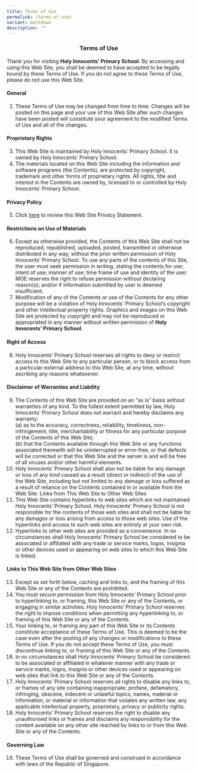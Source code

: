 ```yaml
---
title: Terms of Use
permalink: /terms-of-use/
variant: markdown
description: ""
---
```

### <center> Terms of Use</center> 

Thank you for visiting **Holy Innocents’ Primary School**. By accessing and using this Web Site, you shall be deemed to have accepted to be legally bound by these Terms of Use. If you do not agree to these Terms of Use, please do not use this Web Site. 

#### General 

2. These Terms of Use may be changed from time to time. Changes will be posted on this page and your use of this Web Site after such changes have been posted will constitute your agreement to the modified Terms of Use and all of the changes. 

#### Proprietary Rights 
3. This Web Site is maintained by Holy Innocents’ Primary School. It is owned by Holy Innocents’ Primary School.
4. The materials located on this Web Site including the information and software programs (the Contents), are protected by copyright, trademark and other forms of proprietary rights. All rights, title and interest in the Contents are owned by, licensed to or controlled by Holy Innocents’ Primary School.

#### Privacy Policy 
5. Click [here](https://holyinnocentspri.moe.edu.sg/terms-of-use/) to review this Web Site Privacy Statement. 

#### Restrictions on Use of Materials 
6. Except as otherwise provided, the Contents of this Web Site shall not be reproduced, republished, uploaded, posted, transmitted or otherwise distributed in any way, without the prior written permission of Holy Innocents’ Primary School. To use any parts of the contents of this Site, the user must seek permission in writing, stating the contents for use; intent of use; manner of use; time frame of use and identity of the user. MOE reserves the right to refuse permission without declaring reason(s); and/or if information submitted by user is deemed insufficient. 
7. Modification of any of the Contents or use of the Contents for any other purpose will be a violation of Holy Innocents’ Primary School’s copyright and other intellectual property rights. Graphics and images on this Web Site are protected by copyright and may not be reproduced or appropriated in any manner without written permission of **Holy Innocents’ Primary School**.

#### Right of Access 
8. Holy Innocents’ Primary School reserves all rights to deny or restrict access to this Web Site to any particular person, or to block access from a particular external address to this Web Site, at any time, without ascribing any reasons whatsoever. 

#### Disclaimer of Warranties and Liability 
9. The Contents of this Web Site are provided on an "as is" basis without warranties of any kind. To the fullest extent permitted by law, Holy Innocents’ Primary School does not warrant and hereby disclaims any warranty: <br>
(a) as to the accuracy, correctness, reliability, timeliness, non-infringement, title, merchantability or fitness for any particular purpose of the Contents of this Web Site; <br>
(b) that the Contents available through this Web Site or any functions associated therewith will be uninterrupted or error-free, or that defects will be corrected or that this Web Site and the server is and will be free of all viruses and/or other harmful elements. 
10. Holy Innocents’ Primary School shall also not be liable for any damage or loss of any kind caused as a result (direct or indirect) of the use of the Web Site, including but not limited to any damage or loss suffered as a result of reliance on the Contents contained in or available from the Web Site. 
Links from This Web Site to Other Web Sites 
11. This Web Site contains hyperlinks to web sites which are not maintained Holy Innocents’ Primary School. Holy Innocents’ Primary School is not responsible for the contents of those web sites and shall not be liable for any damages or loss arising from access to those web sites. Use of the hyperlinks and access to such web sites are entirely at your own risk. 
12.  Hyperlinks to other web sites are provided as a convenience. In no circumstances shall Holy Innocents’ Primary School be considered to be associated or affiliated with any trade or service marks, logos, insignia or other devices used or appearing on web sites to which this Web Site is linked. 

#### Links to This Web Site from Other Web Sites
13. Except as set forth below, caching and links to, and the framing of this Web Site or any of the Contents are prohibited. 
14. You must secure permission from Holy Innocents’ Primary School prior to hyperlinking to, or framing, this Web Site or any of the Contents, or engaging in similar activities. Holy Innocents’ Primary School reserves the right to impose conditions when permitting any hyperlinking to, or framing of this Web Site or any of the Contents. 
15. Your linking to, or framing any part of this Web Site or its Contents constitute acceptance of these Terms of Use. This is deemed to be the case even after the posting of any changes or modifications to these Terms of Use. If you do not accept these Terms of Use, you must discontinue linking to, or framing of this Web Site or any of the Contents. 
16. In no circumstances shall Holy Innocents’ Primary School be considered to be associated or affiliated in whatever manner with any trade or service marks, logos, insignia or other devices used or appearing on web sites that link to this Web Site or any of the Contents. 
17. Holy Innocents’ Primary School reserves all rights to disable any links to, or frames of any site containing inappropriate, profane, defamatory, infringing, obscene, indecent or unlawful topics, names, material or information, or material or information that violates any written law, any applicable intellectual property, proprietary, privacy or publicity rights. 
18. Holy Innocents’ Primary School reserves the right to disable any unauthorised links or frames and disclaims any responsibility for the content available on any other site reached by links to or from this Web Site or any of the Contents. 

#### Governing Law 
19. These Terms of Use shall be governed and construed in accordance with laws of the Republic of Singapore.